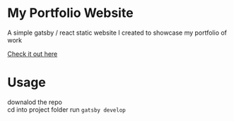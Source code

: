 # My Portfolio Website

A simple gatsby / react static website I created to showcase my portfolio of work

[Check it out here](https://mark-mansfield.github.io/myreact-website/)


# Usage
downalod the repo  
cd into project folder
run ``gatsby develop``
